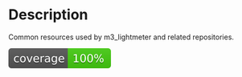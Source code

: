 # Description

Common resources used by m3_lightmeter and related repositories.

![Coverage](https://raw.githubusercontent.com/vodemn/m3_lightmeter_resources/main/coverage_badge.svg?sanitize=true)